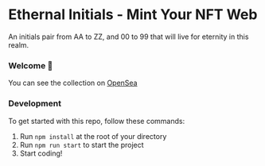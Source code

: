 # Ethernal Initials - Mint Your NFT Web

An initials pair from AA to ZZ, and 00 to 99 that will live for eternity in this realm.

### **Welcome 👋**

You can see the collection on [OpenSea](https://opensea.io/collection/ethernal-initials)

### **Development**
To get started with this repo, follow these commands:

1. Run `npm install` at the root of your directory
2. Run `npm run start` to start the project
3. Start coding!